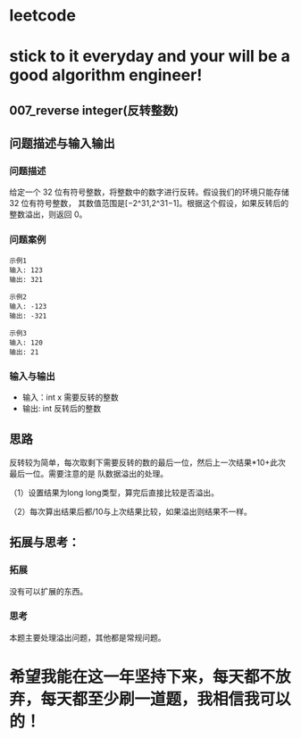 # leetcode
# stick to it everyday and your will be a good algorithm engineer!
## 007_reverse integer(反转整数)
## 问题描述与输入输出
	
### 问题描述
给定一个 32 位有符号整数，将整数中的数字进行反转。假设我们的环境只能存储 32 位有符号整数，
其数值范围是[−2^31,2^31−1]。根据这个假设，如果反转后的整数溢出，则返回 0。
	
### 问题案例
	示例1
	输入: 123
	输出: 321
	
	示例2
	输入: -123
	输出: -321
	
	示例3
	输入: 120
	输出: 21
	
### 输入与输出

* 输入：int x 需要反转的整数
* 输出: int 反转后的整数

## 思路			
反转较为简单，每次取剩下需要反转的数的最后一位，然后上一次结果*10+此次最后一位。需要注意的是
队数据溢出的处理。

（1）设置结果为long long类型，算完后直接比较是否溢出。

（2）每次算出结果后都/10与上次结果比较，如果溢出则结果不一样。

## 拓展与思考：
### 拓展
没有可以扩展的东西。
### 思考
本题主要处理溢出问题，其他都是常规问题。
        
# 希望我能在这一年坚持下来，每天都不放弃，每天都至少刷一道题，我相信我可以的！
